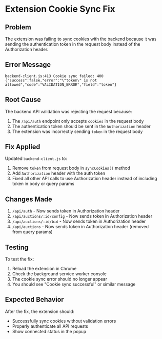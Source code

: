 # Extension Cookie Sync Fix

## Problem
The extension was failing to sync cookies with the backend because it was sending the authentication token in the request body instead of the Authorization header.

## Error Message
```
backend-client.js:413 Cookie sync failed: 400 {"success":false,"error":"\"token\" is not allowed","code":"VALIDATION_ERROR","field":"token"}
```

## Root Cause
The backend API validation was rejecting the request because:
1. The `/api/auth` endpoint only accepts `cookies` in the request body
2. The authentication token should be sent in the `Authorization` header
3. The extension was incorrectly sending `token` in the request body

## Fix Applied
Updated `backend-client.js` to:
1. Remove `token` from request body in `syncCookies()` method
2. Add `Authorization` header with the auth token
3. Fixed all other API calls to use Authorization header instead of including token in body or query params

## Changes Made
1. `/api/auth` - Now sends token in Authorization header
2. `/api/auctions/:id/config` - Now sends token in Authorization header
3. `/api/auctions/:id/bid` - Now sends token in Authorization header  
4. `/api/auctions` - Now sends token in Authorization header (removed from query params)

## Testing
To test the fix:
1. Reload the extension in Chrome
2. Check the background service worker console
3. The cookie sync error should no longer appear
4. You should see "Cookie sync successful" or similar message

## Expected Behavior
After the fix, the extension should:
- Successfully sync cookies without validation errors
- Properly authenticate all API requests
- Show connected status in the popup